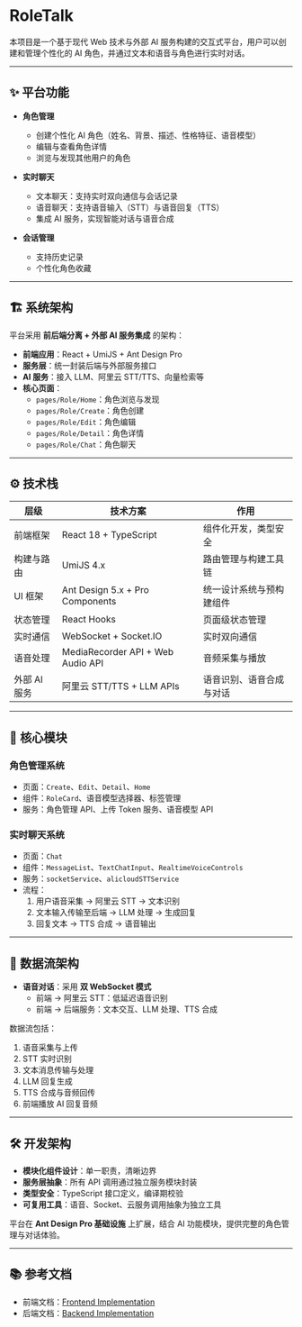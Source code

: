 # RoleTalk

本项目是一个基于现代 Web 技术与外部 AI 服务构建的交互式平台，用户可以创建和管理个性化的 AI 角色，并通过文本和语音与角色进行实时对话。

---

## ✨ 平台功能

- **角色管理**
    - 创建个性化 AI 角色（姓名、背景、描述、性格特征、语音模型）
    - 编辑与查看角色详情
    - 浏览与发现其他用户的角色

- **实时聊天**
    - 文本聊天：支持实时双向通信与会话记录
    - 语音聊天：支持语音输入（STT）与语音回复（TTS）
    - 集成 AI 服务，实现智能对话与语音合成

- **会话管理**
    - 支持历史记录
    - 个性化角色收藏

---

## 🏗 系统架构

平台采用 **前后端分离 + 外部 AI 服务集成** 的架构：

- **前端应用**：React + UmiJS + Ant Design Pro
- **服务层**：统一封装后端与外部服务接口
- **AI 服务**：接入 LLM、阿里云 STT/TTS、向量检索等
- **核心页面**：
    - `pages/Role/Home`：角色浏览与发现
    - `pages/Role/Create`：角色创建
    - `pages/Role/Edit`：角色编辑
    - `pages/Role/Detail`：角色详情
    - `pages/Role/Chat`：角色聊天

---

## ⚙️ 技术栈

| 层级              | 技术方案                                      | 作用                     |
| ----------------- | --------------------------------------------- | ------------------------ |
| 前端框架          | React 18 + TypeScript                        | 组件化开发，类型安全     |
| 构建与路由        | UmiJS 4.x                                    | 路由管理与构建工具链     |
| UI 框架           | Ant Design 5.x + Pro Components              | 统一设计系统与预构建组件 |
| 状态管理          | React Hooks                                  | 页面级状态管理           |
| 实时通信          | WebSocket + Socket.IO                        | 实时双向通信             |
| 语音处理          | MediaRecorder API + Web Audio API            | 音频采集与播放           |
| 外部 AI 服务      | 阿里云 STT/TTS + LLM APIs                    | 语音识别、语音合成与对话 |

---

## 💬 核心模块

### 角色管理系统
- 页面：`Create`、`Edit`、`Detail`、`Home`
- 组件：`RoleCard`、语音模型选择器、标签管理
- 服务：角色管理 API、上传 Token 服务、语音模型 API

### 实时聊天系统
- 页面：`Chat`
- 组件：`MessageList`、`TextChatInput`、`RealtimeVoiceControls`
- 服务：`socketService`、`alicloudSTTService`
- 流程：
    1. 用户语音采集 → 阿里云 STT → 文本识别
    2. 文本输入传输至后端 → LLM 处理 → 生成回复
    3. 回复文本 → TTS 合成 → 语音输出

---

## 🔄 数据流架构

- **语音对话**：采用 **双 WebSocket 模式**
    - 前端 → 阿里云 STT：低延迟语音识别
    - 前端 → 后端服务：文本交互、LLM 处理、TTS 合成

数据流包括：
1. 语音采集与上传
2. STT 实时识别
3. 文本消息传输与处理
4. LLM 回复生成
5. TTS 合成与音频回传
6. 前端播放 AI 回复音频

---

## 🛠 开发架构

- **模块化组件设计**：单一职责，清晰边界
- **服务层抽象**：所有 API 调用通过独立服务模块封装
- **类型安全**：TypeScript 接口定义，编译期校验
- **可复用工具**：语音、Socket、云服务调用抽象为独立工具

平台在 **Ant Design Pro 基础设施** 上扩展，结合 AI 功能模块，提供完整的角色管理与对话体验。

---

## 📚 参考文档


- 前端文档：[Frontend Implementation](docs/frontend)
- 后端文档：[Backend Implementation](docs/backend)
